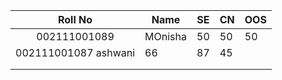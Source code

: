 | Roll No | Name | SE | CN | OOS |
|:-------:|------|----|----|-----|
| 002111001089    | MOnisha     |  50  | 50   | 50    |
| 002111001087       ashwani |   66|   87 |   45 |     |
|         |      |    |    |     |
|         |      |    |    |     |

